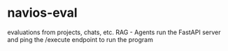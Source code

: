 # navios-eval
evaluations from projects, chats, etc. RAG - Agents
run the FastAPI server and ping the  /execute endpoint to run the program
